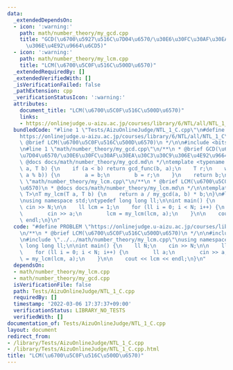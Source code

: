 ```yaml
---
data:
  _extendedDependsOn:
  - icon: ':warning:'
    path: math/number_theory/my_gcd.cpp
    title: "GCD(\u6700\u5927\u516C\u7D04\u6570/\u30E6\u30FC\u30AF\u30EA\u30C3\u30C9\
      \u306E\u4E92\u9664\u6CD5)"
  - icon: ':warning:'
    path: math/number_theory/my_lcm.cpp
    title: "LCM(\u6700\u5C0F\u516C\u500D\u6570)"
  _extendedRequiredBy: []
  _extendedVerifiedWith: []
  _isVerificationFailed: false
  _pathExtension: cpp
  _verificationStatusIcon: ':warning:'
  attributes:
    document_title: "LCM(\u6700\u5C0F\u516C\u500D\u6570)"
    links:
    - https://onlinejudge.u-aizu.ac.jp/courses/library/6/NTL/all/NTL_1_C
  bundledCode: "#line 1 \"Tests/AizuOnlineJudge/NTL_1_C.cpp\"\n#define PROBLEM \"\
    https://onlinejudge.u-aizu.ac.jp/courses/library/6/NTL/all/NTL_1_C\"\n/**\n *\
    \ @brief LCM(\u6700\u5C0F\u516C\u500D\u6570)\n */\n\n#include <bits/stdc++.h>\n\
    \n#line 1 \"math/number_theory/my_gcd.cpp\"\n/**\n * @brief GCD(\u6700\u5927\u516C\
    \u7D04\u6570/\u30E6\u30FC\u30AF\u30EA\u30C3\u30C9\u306E\u4E92\u9664\u6CD5)\n *\
    \ @docs docs/math/number_theory/my_gcd.md\n */\ntemplate <typename T>\nT my_gcd(T\
    \ a, T b) {\n    if (a < b) return gcd_func(b, a);\n    T r;\n    while ((r =\
    \ a % b)) {\n        a = b;\n        b = r;\n    }\n    return b;\n}\n#line 2\
    \ \"math/number_theory/my_lcm.cpp\"\n/**\n * @brief LCM(\u6700\u5C0F\u516C\u500D\
    \u6570)\n * @docs docs/math/number_theory/my_lcm.md\n */\n\ntemplate <typename\
    \ T>\nT my_lcm(T a, T b) {\n    return a / my_gcd(a, b) * b;\n}\n#line 9 \"Tests/AizuOnlineJudge/NTL_1_C.cpp\"\
    \nusing namespace std;\ntypedef long long ll;\n\nint main() {\n    ll N;\n   \
    \ cin >> N;\n\n    ll lcm = 1;\n    for (ll i = 0; i < N; i++) {\n        ll a;\n\
    \        cin >> a;\n        lcm = my_lcm(lcm, a);\n    }\n\n    cout << lcm <<\
    \ endl;\n}\n"
  code: "#define PROBLEM \"https://onlinejudge.u-aizu.ac.jp/courses/library/6/NTL/all/NTL_1_C\"\
    \n/**\n * @brief LCM(\u6700\u5C0F\u516C\u500D\u6570)\n */\n\n#include <bits/stdc++.h>\n\
    \n#include \"../../math/number_theory/my_lcm.cpp\"\nusing namespace std;\ntypedef\
    \ long long ll;\n\nint main() {\n    ll N;\n    cin >> N;\n\n    ll lcm = 1;\n\
    \    for (ll i = 0; i < N; i++) {\n        ll a;\n        cin >> a;\n        lcm\
    \ = my_lcm(lcm, a);\n    }\n\n    cout << lcm << endl;\n}\n"
  dependsOn:
  - math/number_theory/my_lcm.cpp
  - math/number_theory/my_gcd.cpp
  isVerificationFile: false
  path: Tests/AizuOnlineJudge/NTL_1_C.cpp
  requiredBy: []
  timestamp: '2022-03-06 17:37:37+09:00'
  verificationStatus: LIBRARY_NO_TESTS
  verifiedWith: []
documentation_of: Tests/AizuOnlineJudge/NTL_1_C.cpp
layout: document
redirect_from:
- /library/Tests/AizuOnlineJudge/NTL_1_C.cpp
- /library/Tests/AizuOnlineJudge/NTL_1_C.cpp.html
title: "LCM(\u6700\u5C0F\u516C\u500D\u6570)"
---
```

